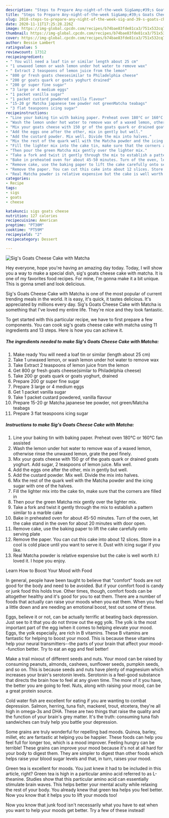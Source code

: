 ```yaml
---
description: "Steps to Prepare Any-night-of-the-week Sig&amp;#39;s Goats Cheese Cake with Matcha"
title: "Steps to Prepare Any-night-of-the-week Sig&amp;#39;s Goats Cheese Cake with Matcha"
slug: 2018-steps-to-prepare-any-night-of-the-week-sig-and-39-s-goats-cheese-cake-with-matcha
date: 2020-11-11T17:25:28.226Z
image: https://img-global.cpcdn.com/recipes/b74bae83fde81ca3/751x532cq70/sigs-goats-cheese-cake-with-matcha-recipe-main-photo.jpg
thumbnail: https://img-global.cpcdn.com/recipes/b74bae83fde81ca3/751x532cq70/sigs-goats-cheese-cake-with-matcha-recipe-main-photo.jpg
cover: https://img-global.cpcdn.com/recipes/b74bae83fde81ca3/751x532cq70/sigs-goats-cheese-cake-with-matcha-recipe-main-photo.jpg
author: Bessie Lambert
ratingvalue: 5
reviewcount: 17312
recipeingredient:
- " You will need a loaf tin or similar length about 25 cm"
- "1 unwaxed lemon or wash lemon under hot water to remove wax"
- " Extract 2 teaspoons of lemon juice from the lemon"
- "800 gr fresh goats cheesesimilar to Philadelphia cheese"
- "200 gr goats quark or goats yoghurt drained"
- "200 gr super fine sugar"
- "3 large or 4 medium eggs"
- "1 packet vanilla sugar"
- "1 packet custard powdered vanilla flavour"
- "15-20 gr Matcha japanese tee powder not greenMatcha teabags"
- "3 flat teaspoons icing sugar"
recipeinstructions:
- "Line your baking tin with baking paper. Preheat oven 180°C or 160°C fan assisted"
- "Wash the lemon under hot water to remove wax of a waxed lemon, otherwise rinse the unwaxed lemon, grate the peel finely."
- "Mix your goats cheese with 150 gr of the goats quark or drained goats yoghurt. Add sugar, 2 teaspoons of lemon juice. Mix well."
- "Add the eggs one after the other, mix in gently but well."
- "Add the custard powder. Mix well. Divide the mix into halves."
- "Mix the rest of the quark well with the Matcha powder and the icing sugar with one of the halves."
- "Fill the lighter mix into the cake tin, make sure that the corners are filled in"
- "Then pour the green Matcha mix gently over the lighter mix."
- "Take a fork and twist it gently through the mix to establish a pattern similar to a marble cake"
- "Bake in preheated oven for about 45-50 minutes. Turn of the oven, let the cake stand in the oven for about 20 minutes with door open."
- "Remove cake, use the baking paper to lift the cake carefully onto serving plate"
- "Remove the paper. You can cut this cake into about 12 slices. Store in a cool is cold place until you want to serve it. Dust with icing sugar if you like."
- "Real Matcha powder is relative expensive but the cake is well worth it.I loved it. I hope you enjoy."
categories:
- Recipe
tags:
- sigs
- goats
- cheese

katakunci: sigs goats cheese 
nutrition: 127 calories
recipecuisine: American
preptime: "PT30M"
cooktime: "PT59M"
recipeyield: "2"
recipecategory: Dessert

---
```



![Sig&#39;s Goats Cheese Cake with Matcha](https://img-global.cpcdn.com/recipes/b74bae83fde81ca3/751x532cq70/sigs-goats-cheese-cake-with-matcha-recipe-main-photo.jpg)

Hey everyone, hope you're having an amazing day today. Today, I will show you a way to make a special dish, sig&#39;s goats cheese cake with matcha. It is one of my favorites food recipes. For mine, I'm gonna make it a bit unique. This is gonna smell and look delicious.



Sig&#39;s Goats Cheese Cake with Matcha is one of the most popular of current trending meals in the world. It is easy, it's quick, it tastes delicious. It's appreciated by millions every day. Sig&#39;s Goats Cheese Cake with Matcha is something that I've loved my entire life. They're nice and they look fantastic.


To get started with this particular recipe, we have to first prepare a few components. You can cook sig&#39;s goats cheese cake with matcha using 11 ingredients and 13 steps. Here is how you can achieve it.

<!--inarticleads1-->

##### The ingredients needed to make Sig&#39;s Goats Cheese Cake with Matcha:

1. Make ready  You will need a loaf tin or similar (length about 25 cm)
1. Take 1 unwaxed lemon, or wash lemon under hot water to remove wax
1. Take  Extract 2 teaspoons of lemon juice from the lemon
1. Get 800 gr fresh goats cheese(similar to Philadelphia cheese)
1. Take 200 gr goats quark or goats yoghurt, drained
1. Prepare 200 gr super fine sugar
1. Prepare 3 large or 4 medium eggs
1. Get 1 packet vanilla sugar
1. Take 1 packet custard powdered, vanilla flavour
1. Prepare 15-20 gr Matcha japanese tee powder, not green/Matcha teabags
1. Prepare 3 flat teaspoons icing sugar




<!--inarticleads2-->

##### Instructions to make Sig&#39;s Goats Cheese Cake with Matcha:

1. Line your baking tin with baking paper. Preheat oven 180°C or 160°C fan assisted
1. Wash the lemon under hot water to remove wax of a waxed lemon, otherwise rinse the unwaxed lemon, grate the peel finely.
1. Mix your goats cheese with 150 gr of the goats quark or drained goats yoghurt. Add sugar, 2 teaspoons of lemon juice. Mix well.
1. Add the eggs one after the other, mix in gently but well.
1. Add the custard powder. Mix well. Divide the mix into halves.
1. Mix the rest of the quark well with the Matcha powder and the icing sugar with one of the halves.
1. Fill the lighter mix into the cake tin, make sure that the corners are filled in
1. Then pour the green Matcha mix gently over the lighter mix.
1. Take a fork and twist it gently through the mix to establish a pattern similar to a marble cake
1. Bake in preheated oven for about 45-50 minutes. Turn of the oven, let the cake stand in the oven for about 20 minutes with door open.
1. Remove cake, use the baking paper to lift the cake carefully onto serving plate
1. Remove the paper. You can cut this cake into about 12 slices. Store in a cool is cold place until you want to serve it. Dust with icing sugar if you like.
1. Real Matcha powder is relative expensive but the cake is well worth it.I loved it. I hope you enjoy.




Learn How to Boost Your Mood with Food


In general, people have been taught to believe that "comfort" foods are not good for the body and need to be avoided. But if your comfort food is candy or junk food this holds true. Other times, though, comfort foods can be altogether healthy and it's good for you to eat them. There are a number of foods that actually can raise your moods when you eat them. When you feel a little down and are needing an emotional boost, test out some of these.

Eggs, believe it or not, can be actually terrific at beating back depression. Just see to it that you do not throw out the egg yolk. The yolk is the most important part of the egg iwhen it comes to helping elevate your mood. Eggs, the yolk especially, are rich in B vitamins. These B vitamins are fantastic for helping to boost your mood. This is because these vitamins help your neural transmitters--the parts of your brain that affect your mood--function better. Try to eat an egg and feel better!

Make a trail mixout of different seeds and nuts. Your mood can be raised by consuming peanuts, almonds, cashews, sunflower seeds, pumpkin seeds, and so on. This is because seeds and nuts have plenty of magnesium which increases your brain's serotonin levels. Serotonin is a feel-good substance that directs the brain how to feel at any given time. The more of it you have, the better you are going to feel. Nuts, along with raising your mood, can be a great protein source.

Cold water fish are excellent for eating if you are wanting to combat depression. Salmon, herring, tuna fish, mackerel, trout, etcetera, they're all high in omega-3s and DHA. These are two things that raise the quality and the function of your brain's grey matter. It's the truth: consuming tuna fish sandwiches can truly help you battle your depression. 

Some grains are truly wonderful for repelling bad moods. Quinoa, barley, millet, etc are fantastic at helping you be happier. These foods can help you feel full for longer too, which is a mood improver. Feeling hungry can be terrible! These grains can improve your mood because it's not at all hard for your body to digest them. They are simpler to digest than other foods which helps raise your blood sugar levels and that, in turn, raises your mood.

Green tea is excellent for moods. You just knew it had to be included in this article, right? Green tea is high in a particular amino acid referred to as L-theanine. Studies show that this particular amino acid can essentially stimulate brain waves. This helps better your mental acuity while relaxing the rest of your body. You already knew that green tea helps you feel better. Now you know that it helps you to lift your moods too!

Now you know that junk food isn't necessarily what you have to eat when you want to help your moods get better. Try a few of these instead!

